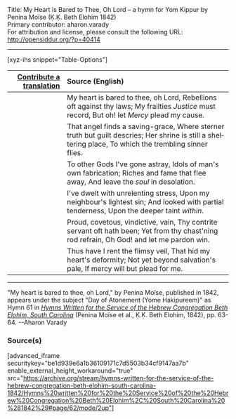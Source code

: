 <html>
<head></head>
<body>
Title: My Heart is Bared to Thee, Oh Lord – a hymn for Yom Kippur by Penina Moïse (Ḳ.Ḳ. Beth Elohim 1842)<br />
Primary contributor: aharon.varady<br />
For attribution and license, please consult the following URL: <a href="http://opensiddur.org/?p=40414">http://opensiddur.org/?p=40414</a>
<p />
<hr />

[xyz-ihs snippet="Table-Options"]<table style="margin-left: auto; margin-right: auto;" class="draggable">
<thead><tr><th id="x" style="text-align: right;"><a href="/contribute/upload">Contribute a translation</a></th><th style="text-align: left;">Source (English)</th></tr></thead>
<tbody>
<tr><td style="vertical-align:top;">
<div class="liturgy" lang="he" style="text-align: right;">

</div></td>

<td style="vertical-align:top;">
<div class="english" lang="en" style="text-align: left;">
My heart is bared to thee, oh Lord, 
Rebellions oft against thy laws; 
My frailties <em>Justice</em> must record, 
But oh! let <em>Mercy</em> plead my cause. 
</div></td></tr>


<tr><td style="vertical-align:top;">
<div class="liturgy" lang="he" style="text-align: right;">

</div></td>

<td style="vertical-align:top;">
<div class="english" lang="en" style="text-align: left;">
That angel finds a saving-grace, 
Where sterner truth but guilt descries; 
Her shrine is still a sheltering place, 
To which the trembling sinner flies. 
</div></td></tr>


<tr><td style="vertical-align:top;">
<div class="liturgy" lang="he" style="text-align: right;">

</div></td>

<td style="vertical-align:top;">
<div class="english" lang="en" style="text-align: left;">
To other Gods I've gone astray, 
Idols of man's own fabrication; 
Riches and fame that flee away, 
And leave the <em>soul</em> in desolation. 
</div></td></tr>


<tr><td style="vertical-align:top;">
<div class="liturgy" lang="he" style="text-align: right;">

</div></td>

<td style="vertical-align:top;">
<div class="english" lang="en" style="text-align: left;">
I've dwelt with unrelenting stress, 
Upon my neighbour's lightest sin; 
And looked with partial tenderness, 
Upon the deeper taint <em>within</em>. 
</div></td></tr>


<tr><td style="vertical-align:top;">
<div class="liturgy" lang="he" style="text-align: right;">

</div></td>

<td style="vertical-align:top;">
<div class="english" lang="en" style="text-align: left;">
Proud, covetous, vindictive, vain, 
Thy contrite servant oft hath been; 
Yet from thy chast'ning rod refrain, 
Oh God! and let me pardon win. 
</div></td></tr>


<tr><td style="vertical-align:top;">
<div class="liturgy" lang="he" style="text-align: right;">

</div></td>

<td style="vertical-align:top;">
<div class="english" lang="en" style="text-align: left;">
Thus have I rent the flimsy veil, 
That hid my heart's deformity; 
Not yet beyond salvation's pale, 
If mercy will but plead for me.
</div></td></tr>
</tbody></table>

<hr />

"My heart is bared to thee, oh Lord," by Penina Moïse, published in 1842, appears under the subject "Day of Atonement (Yome Hakipureem)" as Hymn 61 in <em><a href="/?p=39305">Hymns Written for the Service of the Hebrew Congregation Beth Elohim, South Carolina</a></em> (Penina Moïse et al., Ḳ.Ḳ. Beth Elohim, 1842), pp. 63-64. --Aharon Varady

<h3>Source(s)</h3>

[advanced_iframe securitykey="be1d939e6a1b36109171c7d5503b34cf9147aa7b" enable_external_height_workaround="true" src="https://archive.org/stream/hymns-written-for-the-service-of-the-hebrew-congregation-beth-elohim-south-carolina-1842/Hymns%20written%20for%20the%20Service%20of%20the%20Hebrew%20Congregation%20Beth%20Elohim%2C%20South%20Carolina%20%281842%29#page/62/mode/2up"]

&nbsp; 
</body>
</html>